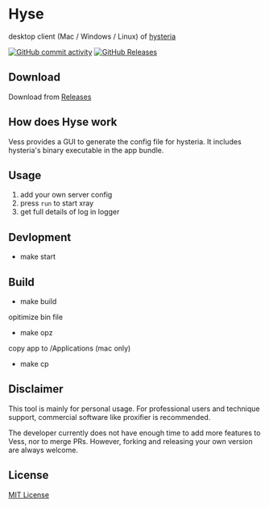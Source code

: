 # Hyse

desktop client (Mac / Windows / Linux) of [hysteria](https://hysteria.network)

[![GitHub commit activity](https://img.shields.io/github/commit-activity/m/ali322/hyse)](https://github.com/ali322/hyse/commits/master)
[![GitHub Releases](https://img.shields.io/github/downloads/ali322/hyse/latest/total?logo=github)](https://github.com/ali322/hyse/releases)

## Download

Download from [Releases](https://github.com/ali322/hyse/releases)

## How does Hyse work

Vess provides a GUI to generate the config file for hysteria. It includes hysteria's binary executable in the app bundle. 

## Usage

1. add your own server config
2. press `run` to start xray
3. get full details of log in logger

## Devlopment

- make start

## Build

- make build

opitimize bin file

- make opz 

copy app to /Applications (mac only)

- make cp

## Disclaimer

This tool is mainly for personal usage. For professional users and technique 
support, commercial software like proxifier is recommended.

The developer currently does not have enough time to add more features to Vess, nor to merge PRs. However, forking and releasing your own version are always welcome.


## License

[MIT License](http://en.wikipedia.org/wiki/MIT_License)